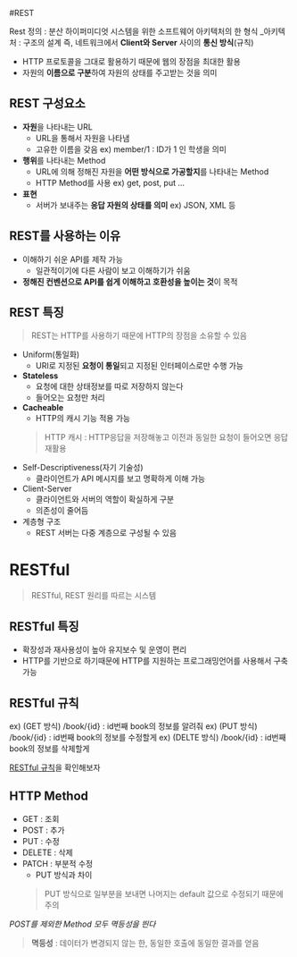 #REST
>
Rest 정의 :  분산 하이퍼미디엇 시스템을 위한 소프트웨어 아키텍처의 한 형식
_아키텍처 : 구조의 설계
즉, 네트워크에서 **Client와 Server** 사이의 **통신 방식**(규칙)
- HTTP 프로토콜을 그대로 활용하기 때문에 웹의 장점을 최대한 활용
- 자원의 **이름으로 구분**하여 자원의 상태를 주고받는 것을 의미

## REST 구성요소
- **자원**을 나타내는 URL
  - URL을 통해서 자원을 나타냄
  - 고유한 이름을 갖음
  ex) member/1 : ID가 1 인 학생을 의미
- **행위**를 나타내는 Method
  - URL에 의해 정해진 자원을 **어떤 방식으로 가공할지**를 나타내는 Method
  - HTTP Method를 사용
  ex) get, post, put ...
- **표현**
  - 서버가 보내주는 **응답 자원의 상태를 의미**
  ex) JSON, XML 등
  
## REST를 사용하는 이유
- 이해하기 쉬운 API를 제작 가능
  - 일관적이기에 다른 사람이 보고 이해하기가 쉬움
- **정해진 컨벤션으로 API를 쉽게 이해하고 호환성을 높이는 것**이 목적

## REST 특징
> REST는 HTTP를 사용하기 때문에 HTTP의 장점을 소유할 수 있음

- Uniform(통일화)
  - URI로 지정된 **요청이 통일**되고 지정된 인터페이스로만 수행 가능
- **Stateless**
  - 요청에 대한 상태정보를 따로 저장하지 않는다
  - 들어오는 요청만 처리
- **Cacheable**
  - HTTP의 캐시 기능 적용 가능
  >HTTP 캐시 : HTTP응답을 저장해놓고 이전과 동일한 요청이 들어오면 응답 재활용
- Self-Descriptiveness(자기 기술성)
  - 클라이언트가 API 메시지를 보고 명확하게 이해 가능
- Client-Server
  - 클라이언트와 서버의 역할이 확실하게 구분
  - 의존성이 줄어듬
- 계층형 구조
  - REST 서버는 다중 계층으로 구성될 수 있음
  
  
# RESTful
> RESTful, REST 원리를 따르는 시스템

## RESTful 특징
- 확장성과 재사용성이 높아 유지보수 및 운영이 편리
- HTTP를 기반으로 하기때문에 HTTP를 지원하는 프로그래밍언어를 사용해서 구축가능

## RESTful 규칙
ex) (GET 방식) /book/{id} : id번째 book의 정보를 알려줘
ex) (PUT 방식) /book/{id} : id번째 book의 정보를 수정할게
ex) (DELTE 방식) /book/{id} : id번째 book의 정보를 삭제할게
>
[RESTful 규칙](https://dev-cool.tistory.com/32)을 확인해보자

## HTTP Method
- GET : 조회
- POST : 추가
- PUT : 수정
- DELETE : 삭제
- PATCH : 부분적 수정
  - PUT 방식과 차이
  > PUT 방식으로 일부분을 보내면 나머지는 default 값으로 수정되기 때문에 주의

_POST를 제외한 Method 모두 멱등성을 띈다_
> **멱등성** : 데이터가 변경되지 않는 한, 동일한 호출에 동일한 결과를 얻음
